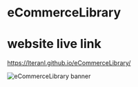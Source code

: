 # eCommerceLibrary

# website live link

https://lteranl.github.io/eCommerceLibrary/

![eCommerceLibrary banner](https://media.giphy.com/media/97OunYS52lXknMz0Lx/giphy.gif)
